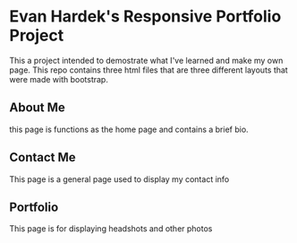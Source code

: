 # Evan Hardek's Responsive Portfolio Project
This a project intended to demostrate what I've learned and make my own page. This repo contains three html files that are three different layouts that were made with bootstrap.

## About Me 
this page is functions as the home page and contains a brief bio.

## Contact Me
This page is a general page used to display my contact info

## Portfolio
This page is for displaying headshots and other photos
